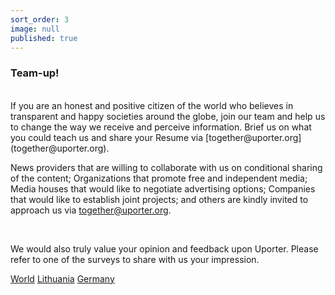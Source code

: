 ```yaml
---
sort_order: 3
image: null
published: true
---
```


### Team-up!

<br>
If you are an honest and positive citizen of the world who believes in transparent and happy societies around the globe, join our team and help us to change the way we receive and perceive information.
Brief us on what you could teach us and share your Resume via [together@uporter.org](together@uporter.org). 

<br>

News providers that are willing to collaborate with us on conditional sharing of the content; Organizations that promote free and independent media; Media houses that would like to negotiate advertising options; Companies that would like to establish joint projects; and others are kindly invited to approach us via [together@uporter.org](together@uporter.org).

<br>

We would also truly value your opinion and feedback upon Uporter. Please refer to one of the surveys to share with us your impression. 

[World](https://goo.gl/forms/bPKQUPrI3oL5L2Cr2 )
[Lithuania](https://goo.gl/forms/Su4LqPorfWy0Uaug1 )
[Germany](https://goo.gl/forms/7nVs6grkHko2ndJ43)
